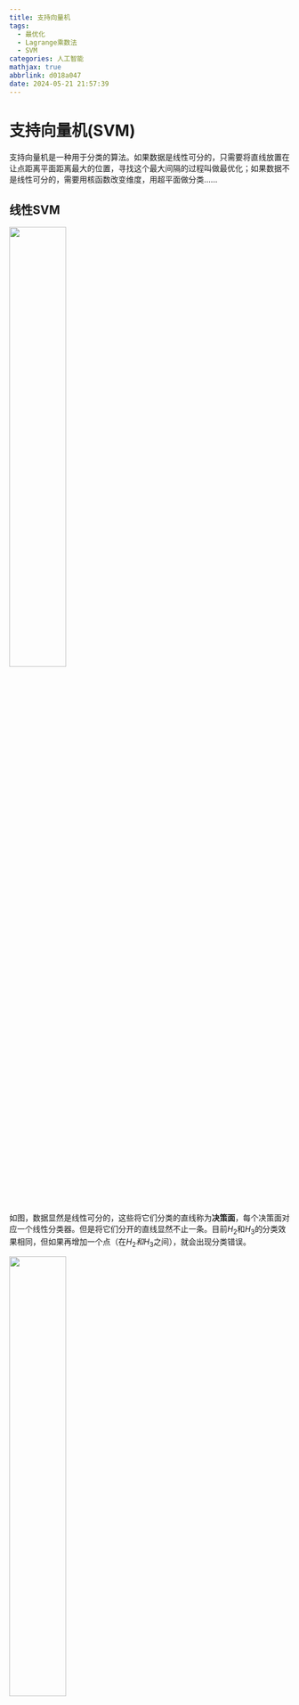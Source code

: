 ```yaml
---
title: 支持向量机
tags:
  - 最优化
  - Lagrange乘数法
  - SVM
categories: 人工智能
mathjax: true
abbrlink: d018a047
date: 2024-05-21 21:57:39
---
```


# 支持向量机(SVM)

支持向量机是一种用于分类的算法。如果数据是线性可分的，只需要将直线放置在让点距离平面距离最大的位置，寻找这个最大间隔的过程叫做最优化；如果数据不是线性可分的，需要用核函数改变维度，用超平面做分类……

## 线性SVM

<img src="https://cdn.jsdelivr.net/gh/Euler0525/tube@master/ai/SVM1.webp" width="45%" height="45%" />

如图，数据显然是线性可分的，这些将它们分类的直线称为**决策面**，每个决策面对应一个线性分类器。但是将它们分开的直线显然不止一条。目前$H_2$和$H_3$的分类效果相同，但如果再增加一个点（在$H_2和$$H_3$​之间），就会出现分类错误。

<img src="https://cdn.jsdelivr.net/gh/Euler0525/tube@master/ai/SVM2.webp" width="45%" height="45%" />

图中虚线的位置由决策面的方向和距离决策面最近的几个样本位置决定，虚线穿过的样本点称为**支持向量**，中间的部分是分类间隔。具有最大间隔的决策面就是SVM要找的最优解。

### 数学建模

- 目标函数：希望使得什么指标最好，即分类间隔
- 优化对象：可以改变的影响因素，即决策面

#### 优化对象（决策面）

在二维空间中，一条直线可以表示为
$$
\boldsymbol{\omega}^T \boldsymbol{x}+\gamma = 0
$$
设其中$\boldsymbol{\omega}=[\omega_1,\omega_2]^T$，$\boldsymbol{x}=[x_1,x_2]^T$，$\boldsymbol{\omega}$是这条直线的法向量，$\gamma$是截距。把二维平面的直线推广到$n$维空间，就得到了超平面方程
$$
\boldsymbol{\omega}^T \boldsymbol{x}+\gamma = 0
$$
此时的$\boldsymbol{\omega}=[\omega_1,\omega_2,\cdots, \omega_n]^T$，$\boldsymbol{x}=[x_1,x_2, \cdots,x_n]^T$​。

#### 目标函数（分类间隔）

<img src="https://cdn.jsdelivr.net/gh/Euler0525/tube@master/ai/SVM2.webp" width="45%" height="45%" />

分类间隔的大小是<u>支持向量的样本点到决策面距离的二倍</u>，二维平面中，点到直线的距离公式是
$$
d = \left |\dfrac{Ax_0+By_0+C}{\sqrt{A^2+B^2}}\right|
$$
推广到多维
$$
d = \dfrac{|\boldsymbol{\omega}^T\boldsymbol{x}+\gamma|}{||\boldsymbol{\omega}||}
$$
分类间隔$2d$​越大，表示对应的超平面分类效果越好。

#### 约束条件

- 判断决策面将样本点正确分类
- 选出支持向量上的点

<img src="https://cdn.jsdelivr.net/gh/Euler0525/tube@master/ai/SVM2.webp" width="45%" height="45%" />

图中有两类点，分别对它们做标记，蓝色的标记为$1$，规定为正样本；绿色的标记为$-1$，规定为负样本。
$$
y_i=\left\{
\begin{aligned}
&+1, Blue\\
&-1, Green\\
\end{aligned}
\right.
$$
如果超平面能对上图样本点正确分类，则有
$$
\left\{
\begin{aligned}
&\boldsymbol{\omega}^T \boldsymbol{x}_i+\gamma > 0, \forall y_i=1\\
&\boldsymbol{\omega}^T \boldsymbol{x}_i+\gamma < 0, \forall y_i=-1\\
\end{aligned}
\right.
$$
再提高一点要求，决策面处于分类间隔的中间，则
$$
\left\{
\begin{aligned}
&\dfrac{|\boldsymbol{\omega}^T\boldsymbol{x}_i+\gamma|}{||\boldsymbol{\omega}||}\geq d, \forall y_i=1\\
&\dfrac{|\boldsymbol{\omega}^T\boldsymbol{x}_i+\gamma|}{||\boldsymbol{\omega}||}\leq -d, \forall y_i=-1\\
\end{aligned}
\right.
$$
所有标签为$1$的样本到决策面的距离都大于等于$d$，标签为$-1$的点到决策面的距离都小于等于$-d$.

两边同除$d$，得到
$$
\left\{
\begin{aligned}
&\boldsymbol{\omega}_d^T \boldsymbol{x}_i+\gamma_d \geq 1, \forall y_i=1\\
&\boldsymbol{\omega}_d^T \boldsymbol{x}_i+\gamma_d \leq -1, \forall y_i=-1\\
\end{aligned}
\right.
$$
其中$\boldsymbol{\omega}_d^T=\dfrac{\boldsymbol{\omega}}{||\omega||d}$，$\gamma_d=\dfrac{\gamma}{||\omega||d}$​，综合两个式子可以得到一个**约束条件**
$$
y_i(\boldsymbol{\omega}_d^T \boldsymbol{x}_i+\gamma_d) \geq 1, \forall [\boldsymbol{x}_i,y_i]
$$
并且，支持向量满足$y_i(\boldsymbol{\omega}_d^T \boldsymbol{x}_i+\gamma_d)=|(\boldsymbol{\omega}_d^T \boldsymbol{x}_i+\gamma_d)|=1$，则目标函数可以简化为
$$
d = \dfrac{1}{||\boldsymbol{\omega}||}
$$
于是最大化$d$的问题转化为最小化$||\omega||$的问题。

最终最优化问题的建模为
$$
\begin{aligned}
&\min{\dfrac{1}{2}||\omega||^2}\\
&\text{s.t.} \ y_i(\boldsymbol{\omega}_d^T \boldsymbol{x}_i+\gamma_d) \geq 1,i=1,2,\cdots,n
\end{aligned}
$$

### 最优化问题

#### Lagrange乘数法

> **Lagrange乘数法**
>
> - 等式约束优化问题
>
> $$
> \begin{aligned}
> &\min{f(x_1,x_2,\cdots,x_n)}\\
> &\text{s.t.}\  h_k(x_1,x_2,\cdots,x_n)=0,k=1,2,\cdots,l
> \end{aligned}
> $$
>
> 令$L(x,\lambda)=f(x)+\displaystyle\sum_{k=1}^l{\lambda_k h_k(x)}$，函数$L$称为$Lagrange$函数，$\lambda$为$Lagrange$乘子
> $$
> \left\{
> \begin{aligned}
> &\dfrac{\partial L}{\partial x_i}=0,i=1,2,\cdots, n\\
> &\dfrac{\partial L}{\partial \lambda_k}=0, k =1,2,\cdots, l
> \end{aligned}
> \right.
> $$
> 其中$x_i$和$\lambda_i$均为优化变量。
>
> - 不等式约束优化问题
>
> 上一部分得出的优化问题的约束条件是一个不等式，现在需要引入**松弛变量**，将其转化为等式约束条件，同时松弛变量也是一个优化变量。

原优化问题
$$
\begin{aligned}
&\min{\dfrac{1}{2}||\omega||^2}\\
&\text{s.t.} \ y_i(\boldsymbol{\omega}_d^T \boldsymbol{x}_i+\gamma_d) \geq 1,i=1,2,\cdots,n
\end{aligned}
$$
设$f(\omega)=\dfrac{1}{2}||\omega||^2$，$g_i(\omega)=1-y_i(\boldsymbol{\omega}_d^T \boldsymbol{x}_i+\gamma_d)$​，引入松弛变量$a_i^2$，得到新的等式约束条件为$h_i(\omega_i,a_i)=g_i(\omega)+a_i^2=0$

并得到$Lagrange$函数为
$$
\begin{aligned}
L(\omega,\lambda,a) &= f(\omega)+\sum_{i=1}^n \lambda_i h_i(\omega)\\
&= f(\omega)+\sum_{i=1}^n \lambda_i[g_i(\omega)+a_i^2],\lambda_i\geq 0\\
\end{aligned}
$$
联立必要条件的方程得
$$
\left\{
\begin{aligned}
\dfrac{\partial L}{\partial \omega}&=\dfrac{\partial f}{\partial \omega} + \sum_{i=1}^{n}\lambda_i\dfrac{\partial g}{\partial \omega}=0\\
\dfrac{\partial L}{\partial \lambda_i} &= g_i(\omega) + a_i^2=0\\
\dfrac{\partial L}{\partial a_i} &= 2\lambda_i a_i=0\\
\lambda_i &\geq 0
\end{aligned}
\right.
$$
当$\lambda_i>0$时，$a_i=0$，则$g_i(\omega)=0$，$\lambda_i g_i(\omega)=0$；当$\lambda_i=0$时，$\lambda_i g_i(\omega)=0$，则方程组转化为
$$
\left\{
\begin{aligned}
&\dfrac{\partial L}{\partial \omega}=\dfrac{\partial f}{\partial \omega} + \sum_{i=1}^{n}\lambda_i\dfrac{\partial g}{\partial \omega}=0\\
&\lambda_i g_i(\omega)=0\\
&\lambda_i \geq 0,\ g_i(\omega) \leq 0
\end{aligned}
\right.
$$
即不等式约束优化问题的**KKT**条件。

目标$\min\dfrac{1}{2}||\omega||^2$，即$\min L(\omega,\lambda,a)$
$$
\begin{aligned}
L(\omega,\lambda,a) &= f(\omega)+\sum_{i=1}^n \lambda_i h_i(\omega)\\
&= f(\omega)+\sum_{i=1}^n \lambda_i[g_i(\omega)+a_i^2]\\
&=f(\omega)+\sum_{i=1}^n \lambda_ig_i(\omega)+\sum_{i=1}^n \lambda_i a_i^2,\lambda_i\geq 0\\

\end{aligned}
$$
其中$\displaystyle\sum_{i=1}^n {\lambda_i a_i^2}\geq 0$，则目标可以转化为$\min L(\omega, \lambda)$
$$
L(\omega, \lambda) = f(\omega) + \sum_{i=1}^n \lambda_i g_i(\omega)
$$
其中$\displaystyle\sum_{i=1}^n \lambda_i g_i(\omega)\leq 0$，假设$\min \dfrac{1}{2}||\omega||^2=p$，$\min L(\omega, \lambda)\leq p$，现在要找到最优的$\lambda$，使得$L(\omega, \lambda)$接近$p$，则问题转化为$\displaystyle\max_{\lambda} L(\omega, \lambda)$.

> $$
> \max_{\lambda}L(\omega, \lambda) = \left\{
> \begin{aligned}
> &\infty, g_i(\omega)\geq 0\\
> &\dfrac{1}{2}||\omega||^2, g_i(\omega)\leq 0
> \end{aligned}
> \right.\\
> \min(\infty,\dfrac{1}{2}||\omega||^2) = \dfrac{1}{2}||\omega||^2
> $$

此时最优化问题转化为

$$
\begin{aligned}
\min_{\omega}\max_{\lambda} L(\omega, \lambda)\\
\text{s.t.}\ \lambda_i \geq 0
\end{aligned}
$$

#### 对偶性

$\forall f$，有$\min\max f \geq \max\min f$.

> <u>最大的里面挑出个最小的</u>比<u>最小的里面的最大的</u>大~

当等号成立时满足**强对偶关系**，$f$是凸优化问题
$$
\min\max f = \max\min f
$$

### SVM最优化流程

目标函数与约束条件：
$$
\begin{aligned}
&\min_{\omega, \gamma}\max_{\lambda} L(\omega, \gamma, \lambda) = \dfrac{1}{2}||\boldsymbol{\omega}||^2+\sum_{i=1}^n \lambda_i[1-y_i(\boldsymbol{\omega}^T \boldsymbol{x}_i+\gamma)]\\
&\text{s.t.}\ \lambda_i \geq 0
\end{aligned}
$$
强对偶性转化：
$$
\max_{\lambda}\min_{\omega, \gamma} L(\omega, \gamma, \lambda)
$$
对参数求偏导
$$
\begin{aligned}
\dfrac{\partial L}{\partial \omega}&=\omega - \sum_{i=1}^n \lambda_i x_i y_i=0\\
\dfrac{\lambda L}{\partial \gamma}&=-\sum_{i=1}^n{\lambda_i y_i}=0
\end{aligned}
$$
得到
$$
\begin{aligned}
\sum_{i=1}^n\lambda_ix_iy_i&=\omega\\
\sum_{i=1}^n\lambda_i y_i&=0
\end{aligned}
$$
代入到目标函数
$$
\begin{aligned}
L(\omega, \gamma, \lambda) &= \dfrac{1}{2}||\boldsymbol{\omega}||^2+\sum_{i=1}^n \lambda_i[1-y_i(\boldsymbol{\omega}^T \boldsymbol{x}_i+\gamma)]\\
&= \dfrac{1}{2}\sum_{i=1}^n\sum_{j=1}^n\lambda_i\lambda_jy_iy_j(\boldsymbol{x}_i\cdot\boldsymbol{x}_j) + \sum_{i=1}^n\lambda_i-\sum_{i=1}^n\sum_{j=1}^n\lambda_i\lambda_jy_iy_j(\boldsymbol{x}_i\cdot\boldsymbol{x}_j)-\gamma\sum_{i=1}^n\lambda_iy_i\\
&=\sum_{i=1}^n\lambda_i-\dfrac{1}{2}\sum_{i=1}^n\sum_{j=1}^n{\lambda_i\lambda_jy_iy_j(\boldsymbol{x}_i\cdot\boldsymbol{x}_j)}
\end{aligned}
$$
此时最优化问题为
$$
\begin{aligned}
&\max_{\lambda}[\sum_{i=1}^n\lambda_i-\dfrac{1}{2}\sum_{i=1}^n\sum_{j=1}^n{\lambda_i\lambda_jy_iy_j(\boldsymbol{x}_i\cdot\boldsymbol{x}_j)}]\\
& \text{s.t.}\  \sum_{i=1}^n\lambda_i y_i=0, \lambda_i\geq 0
\end{aligned}
$$

> **SMO**算法
>
> 由$\displaystyle\sum_{i=1}^n\lambda_iy_i=0$，选择$\lambda_i\geq 0$和$\lambda_j\geq 0$，设$\lambda_iy_i+\lambda_jy_j=c$，其中$c=-\displaystyle\sum_{k\not=i,j}\lambda_ky_k$，由此得出
> $$
> \lambda_j=\dfrac{c-\lambda_iy_i}{y_i}
> $$

此时，相当于将问题转化为只有一个约束条件$\lambda_i\geq 0$的最优化问题，之后利用Lagrange乘数法求最优解$\lambda^*$即可。

再由$\omega = \displaystyle\sum_{i=1}^n\lambda_i x_i y_i$可以求得$\omega$，所有$g_i(\omega)=0$即$\lambda_i>0$的点都是支持向量，找到后带入$y_i(\omega_ix_i+\gamma)=1$即可求得$\gamma$，最后就能构造出超平面
$$
\boldsymbol{\omega}^T\boldsymbol{x}+\gamma=0
$$
分类决策函数为$f(x) = \text{sign}(\boldsymbol{\omega}^T\boldsymbol{x}+\gamma)$

> $$
> \text(sign)(x) = \left\{
> \begin{aligned}
> -1&,x<0\\
> 0&,x=0\\
> 1&,x>0
> \end{aligned}
> \right.
> $$

对于验证集的点，带入决策函数即可得到其分类。

---

*未完待续……*

## 参考资料

1. [Support vector machine(Wikipeda)](https://en.wikipedia.org/wiki/Support_vector_machine)
1. [KKT条件，原来如此简单 | 理论+算例实践](https://zhuanlan.zhihu.com/p/556832103)
1. [Python3《机器学习实战》学习笔记（八）：支持向量机原理篇之手撕线性SVM](https://blog.csdn.net/c406495762/article/details/78072313#2-smo%E7%AE%97%E6%B3%95)
1. [Python3《机器学习实战》学习笔记（九）：支持向量机实战篇之再撕非线性SVM](https://jackcui.blog.csdn.net/article/details/78158354)
1. [【机器学习】支持向量机 SVM（非常详细）](https://zhuanlan.zhihu.com/p/77750026)
